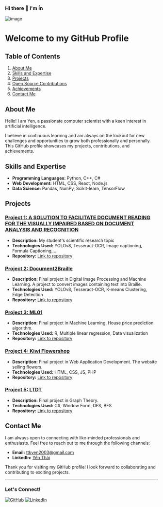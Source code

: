 ### Hi there 👋 I'm Ín
![image](https://user-images.githubusercontent.com/51265048/202560876-73b750a7-3a4b-4684-81a4-ed9145229eb3.png)

# Welcome to my GitHub Profile

## Table of Contents

1. [About Me](#about-me)
2. [Skills and Expertise](#skills-and-expertise)
3. [Projects](#projects)
4. [Open Source Contributions](#open-source-contributions)
5. [Achievements](#achievements)
6. [Contact Me](#contact-me)

## About Me

Hello! I am Yen, a passionate computer scientist with a keen interest in artificial intelligence. 

I believe in continuous learning and am always on the lookout for new challenges and opportunities to grow both professionally and personally. This GitHub profile showcases my projects, contributions, and achievements.

## Skills and Expertise

- **Programming Languages:** Python, C++, C#
- **Web Development:** HTML, CSS, React, Node.js
- **Data Science:** Pandas, NumPy, Scikit-learn, TensorFlow

## Projects

### [Project 1: A SOLUTION TO FACILITATE DOCUMENT READING FOR THE VISUALLY IMPAIRED BASED ON DOCUMENT ANALYSIS AND RECOGNITION](https://github.com/Sherlockian1212/Vi5)
- **Description:** My student's scientific research topic
- **Technologies Used:** YOLOv8, Tesseract-OCR, Image captioning, Formula Captioning,...
- **Repository:** [Link to repository](https://github.com/Sherlockian1212/Vi5)

### [Project 2: Document2Braille](https://github.com/Sherlockian1212/Document2Braille)
- **Description:** Final project in Digital Image Processing and Machine Learning. A project to convert images containing text into Braille.
- **Technologies Used:** YOLOv8, Tesseract-OCR, K-means Clustering, Edge Detection
- **Repository:** [Link to repository](https://github.com/Sherlockian1212/Document2Braille)
 
### [Project 3: ML01](https://github.com/Sherlockian1212/ML01)
- **Description:** Final project in Machine Learning. House price prediction algorithm.
- **Technologies Used:** R, Multiple linear regression, Data visualization
- **Repository:** [Link to repository](https://github.com/Sherlockian1212/ML01)


### [Project 4: Kiwi Flowershop](https://github.com/Sherlockian1212/kiwi-flowershop)
- **Description:** Final project in Web Application Development. The website selling flowers.
- **Technologies Used:** HTML, CSS, JS, PHP
- **Repository:** [Link to repository](https://github.com/Sherlockian1212/kiwi-flowershop)

### [Project 5: LTDT](https://github.com/Sherlockian1212/LTDT)
- **Description:** Final project in Graph Theory.
- **Technologies Used:** C#, Window Form, DFS, BFS
- **Repository:** [Link to repository](https://github.com/Sherlockian1212/LTDT)


## Contact Me

I am always open to connecting with like-minded professionals and enthusiasts. Feel free to reach out to me through the following channels:

- **Email:** [ttkyen2003@gmail.com](mailto:ttkyen2003@gmail.com)
- **LinkedIn:** [Yến Thái](https://www.linkedin.com/in/infanthayviet4ever)

Thank you for visiting my GitHub profile! I look forward to collaborating and contributing to exciting projects.

---

### Let's Connect!

[![GitHub](https://img.shields.io/badge/GitHub-181717?style=for-the-badge&logo=github&logoColor=white)](https://github.com/Sherlockian1212)
[![LinkedIn](https://img.shields.io/badge/LinkedIn-0A66C2?style=for-the-badge&logo=linkedin&logoColor=white)](https://linkedin.com/in/infanthayviet4ever)

